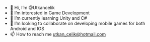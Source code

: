 - 👋 Hi, I’m @Utkancelik
- 👀 I’m interested in Game Development
- 🌱 I’m currently learning Unity and C#
- 💞️ I’m looking to collaborate on developing mobile games for both Android and IOS
- 📫 How to reach me utkan_celik@hotmail.com

<!---
Utkancelik/Utkancelik is a ✨ special ✨ repository because its `README.md` (this file) appears on your GitHub profile.
You can click the Preview link to take a look at your changes.
--->
